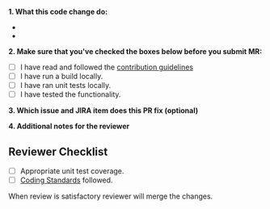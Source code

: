 **1. What this code change do:**

-
- 

**2. Make sure that you've checked the boxes below before you submit MR:**

- [ ] I have read and followed the [contribution guidelines](../../contributing.md)
- [ ] I have run a build locally.
- [ ] I have ran unit tests locally.
- [ ] I have tested the functionality.

**3. Which issue and JIRA item does this PR fix (optional)**
  
  
**4. Additional notes for the reviewer**  
  
  

## Reviewer Checklist ##

- [ ] Appropriate unit test coverage.
- [ ] [Coding Standards](../contribution_guidelines/coding_standards.md) followed.

When review is satisfactory reviewer will merge the changes.
